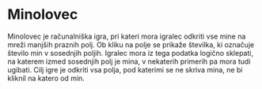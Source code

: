 # Minolovec

Minolovec je računalniška igra, pri kateri mora igralec odkriti vse mine na mreži manjših praznih polj. Ob kliku na polje se prikaže številka, ki označuje število min v sosednjih poljih. Igralec mora iz tega podatka logično sklepati, na katerem izmed sosednjih polj je mina, v nekaterih primerih pa mora tudi ugibati. Cilj igre je odkriti vsa polja, pod katerimi se ne skriva mina, ne bi kliknil na katero od min. 
